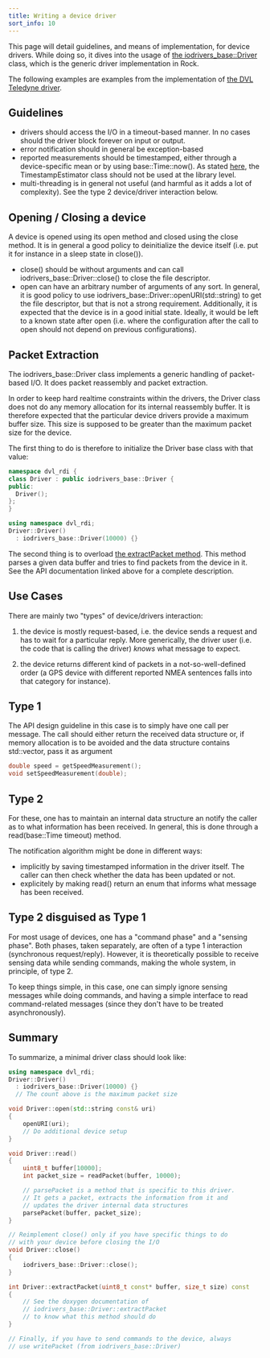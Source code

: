 ```yaml
---
title: Writing a device driver
sort_info: 10
---
```


This page will detail guidelines, and means of implementation, for device
drivers. While doing so, it dives into the usage of [the
iodrivers_base::Driver](http://rock-robotics.org/api//drivers/iodrivers_base)
class, which is the generic driver implementation in Rock.

The following examples are examples from the implementation of [the DVL Teledyne driver](http://rock-robotics.org/stable/pkg/drivers/dvl_teledyne/index.html).

Guidelines
----------

 * drivers should access the I/O in a timeout-based manner. In no cases should
   the driver block forever on input or output.
 * error notification should in general be exception-based
 * reported measurements should be timestamped, either through a device-specific
   mean or by using base::Time::now(). As stated
   [here](../data_processing/timestamp_estimator_usage.html), the TimestampEstimator
   class should not be used at the library level.
 * multi-threading is in general not useful (and harmful as it adds a lot of
   complexity). See the type 2 device/driver interaction below.

Opening / Closing a device
--------------------------

A device is opened using its open method and closed using the close method. It
is in general a good policy to deinitialize the device itself (i.e. put it for
instance in a sleep state in close()).

 * close() should be without arguments and can call
   iodrivers_base::Driver::close() to close the file descriptor.
 * open can have an arbitrary number of arguments of any sort. In general, it is
   good policy to use iodrivers_base::Driver::openURI(std::string) to get the
   file descriptor, but that is not a strong requirement. Additionally, it is
   expected that the device is in a good initial state. Ideally, it would be
   left to a known state after open (i.e. where the configuration after the call to
   open should not depend on previous configurations).

Packet Extraction
-----------------
The iodrivers_base::Driver class implements a generic handling of packet-based
I/O. It does packet reassembly and packet extraction.

In order to keep hard realtime constraints within the drivers, the Driver class
does not do any memory allocation for its internal reassembly buffer. It is
therefore expected that the particular device drivers provide a maximum buffer
size. This size is supposed to be greater than the maximum packet size for the
device.

The first thing to do is therefore to initialize the Driver base class with that
value:

~~~ cpp
namespace dvl_rdi {
class Driver : public iodrivers_base::Driver {
public:
  Driver();
};
}
~~~

~~~ cpp
using namespace dvl_rdi;
Driver::Driver()
  : iodrivers_base::Driver(10000) {}
~~~

The second thing is to overload [the extractPacket
method](http://rock-robotics.org/api//drivers/iodrivers_base/classIODriver.html#a6574af5fbb06f9c8325933213d2a6a01).
This method parses a given data buffer and tries to find packets from the device
in it. See the API documentation linked above for a complete description.

Use Cases
---------
There are mainly two "types" of device/drivers interaction:
 
  1. the device is mostly request-based, i.e. the device sends a request and
     has to wait for a particular reply. More generically, the driver user
     (i.e. the code that is calling the driver) *knows* what message to
     expect.

  2. the device returns different kind of packets in a not-so-well-defined
     order (a GPS device with different reported NMEA sentences falls into
     that category for instance).

Type 1
------
The API design guideline in this case is to simply have one call per message.
The call should either return the received data structure or, if memory
allocation is to be avoided and the data structure contains std::vector, pass it
as argument

~~~ cpp
double speed = getSpeedMeasurement();
void setSpeedMeasurement(double);
~~~

Type 2
------
For these, one has to maintain an internal data structure an notify the caller
as to what information has been received. In general, this is done through
a read(base::Time timeout) method.

The notification algorithm might be done in different ways:

 * implicitly by saving timestamped information in the driver itself. The caller
   can then check whether the data has been updated or not.
 * explicitely by making read() return an enum that informs what message has been received.

Type 2 disguised as Type 1
--------------------------
For most usage of devices, one has a "command phase" and a "sensing phase".
Both phases, taken separately, are often of a type 1 interaction (synchronous
request/reply). However, it is theoretically possible to receive sensing data
while sending commands, making the whole system, in principle, of type 2.

To keep things simple, in this case, one can simply ignore sensing messages
while doing commands, and having a simple interface to read command-related
messages (since they don't have to be treated asynchronously).

Summary
-------

To summarize, a minimal driver class should look like:

~~~ cpp
using namespace dvl_rdi;
Driver::Driver()
  : iodrivers_base::Driver(10000) {}
  // The count above is the maximum packet size

void Driver::open(std::string const& uri)
{
    openURI(uri);
    // Do additional device setup
}

void Driver::read()
{
    uint8_t buffer[10000];
    int packet_size = readPacket(buffer, 10000);

    // parsePacket is a method that is specific to this driver.
    // It gets a packet, extracts the information from it and
    // updates the driver internal data structures
    parsePacket(buffer, packet_size);
}

// Reimplement close() only if you have specific things to do
// with your device before closing the I/O
void Driver::close()
{
    iodrivers_base::Driver::close();
}

int Driver::extractPacket(uint8_t const* buffer, size_t size) const
{
    // See the doxygen documentation of
    // iodrivers_base::Driver::extractPacket
    // to know what this method should do
}

// Finally, if you have to send commands to the device, always
// use writePacket (from iodrivers_base::Driver)
~~~
